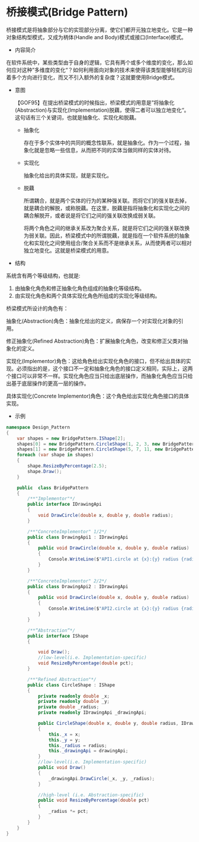 # 桥接模式(Bridge Pattern)

桥接模式是将抽象部分与它的实现部分分离，使它们都开元独立地变化。它是一种对象结构型模式，又成为柄体(Handle and Body)模式或接口(Interface)模式。

- 内容简介

在软件系统中，某些类型由于自身的逻辑，它具有两个或多个维度的变化，那么如何应对这种”多维度的变化“？如何利用面向对象的技术来使得该类型能够轻松的沿着多个方向进行变化，而又不引入额外的复杂度？这就要使用Bridge模式。

- 意图

  【GOF95】在提出桥梁模式的时候指出，桥梁模式的用意是”将抽象化(Abstraction)与实现化(Implementation)脱藕，使得二者可以独立地变化“。这句话有三个关键词，也就是抽象化、实现化和脱藕。

  - 抽象化

    存在于多个实体中的共同的概念性联系，就是抽象化。作为一个过程，抽象化就是忽略一些信息，从而把不同的实体当做同样的实体对待。

  - 实现化

    抽象化给出的具体实现，就是实现化。

  - 脱藕

    所谓耦合，就是两个实体的行为的某种强关联。而将它们的强关联去掉，就是耦合的解脱，或称脱藕。在这里，脱藕是指将抽象化和实现化之间的耦合解脱开，或者说是将它们之间的强关联改换成弱关联。

    将两个角色之间的继承关系改为聚合关系，就是将它们之间的强关联改换为弱关联。因此，桥梁模式中的所谓脱藕，就是指在一个软件系统的抽象化和实现化之间使用组合/聚合关系而不是继承关系，从而使两者可以相对独立地变化。这就是桥梁模式的用意。

- 结构

系统含有两个等级结构，也就是:

1. 由抽象化角色和修正抽象化角色组成的抽象化等级结构。
2. 由实现化角色和两个具体实现化角色所组成的实现化等级结构。

桥梁模式所设计的角色有：

抽象化(Abstraction)角色：抽象化给出的定义，病保存一个对实现化对象的引用。

修正抽象化(Refined Abstraction)角色：扩展抽象化角色，改变和修正父类对抽象化的定义。

实现化(Implementor)角色：这给角色给出实现化角色的接口，但不给出具体的实现。必须指出的是，这个接口不一定和抽象化角色的接口定义相同，实际上，这两个接口可以非常不一样。实现化角色应当只给出底层操作，而抽象化角色应当只给出基于底层操作的更高一层的操作。

具体实现化(Concrete Implementor)角色：这个角色给出实现化角色接口的具体实现。

- 示例

```cs
namespace Design_Pattern
{
    var shapes = new BridgePattern.IShape[2];
    shapes[0] = new BridgePattern.CircleShape(1, 2, 3, new BridgePattern.DrawingApi1());
    shapes[1] = new BridgePattern.CircleShape(5, 7, 11, new BridgePattern.DrawingApi2());
    foreach (var shape in shapes)
    {
        shape.ResizeByPercentage(2.5);
        shape.Draw();
    }

    public  class BridgePattern
    {
        /**"Implementor"*/
        public interface IDrawingApi
        {
            void DrawCircle(double x, double y, double radius);
        }

        /**"ConcreteImplementor" 1/2*/
        public class DrawingApi1 : IDrawingApi
        {
            public void DrawCircle(double x, double y, double radius)
            {
                Console.WriteLine($"API1.circle at {x}:{y} radius {radius}");
            }
        }

        /**"ConcreteImplementor" 2/2*/
        public class DrawingApi2 : IDrawingApi
        {
            public void DrawCircle(double x, double y, double radius)
            {
                Console.WriteLine($"API2.circle at {x}:{y} radius {radius}");
            }
        }

        /**“Abstraction“*/
        public interface IShape
        {

            void Draw();
            //low-level(i.e. Implementation-specific)
            void ResizeByPercentage(double pct);
        }

        /**"Refined Abstraction"*/
        public class CircleShape : IShape
        {
            private readonly double _x;
            private readonly double _y;
            private double _radius;
            private readonly IDrawingApi _drawingApi;

            public CircleShape(double x, double y, double radius, IDrawingApi drawingApi)
            {
                this._x = x;
                this._y = y;
                this._radius = radius;
                this._drawingApi = drawingApi;
            }
            //low-level(i.e. Implementation-specific)
            public void Draw()
            {
                _drawingApi.DrawCircle(_x, _y, _radius);
            }

            //high-level (i.e. Abstraction-specific)
            public void ResizeByPercentage(double pct)
            {
                _radius *= pct;
            }
        }
    }
}
```
